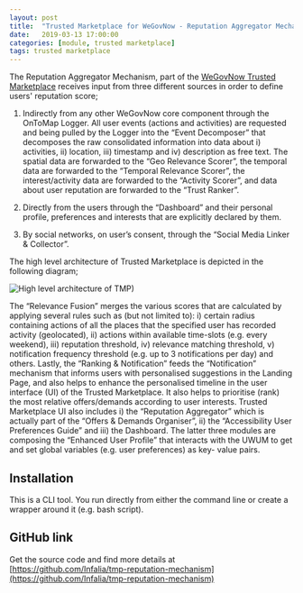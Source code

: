 ```yaml
---
layout: post
title:  "Trusted Marketplace for WeGovNow - Reputation Aggregator Mechanism"
date:   2019-03-13 17:00:00
categories: [module, trusted marketplace]
tags: trusted marketplace
---
```

The Reputation Aggregator Mechanism, part of the [WeGovNow Trusted Marketplace](https://infalia.github.io/wegovnow/wgn-tmp) receives input from three different sources in order to define users' reputation score;

1) Indirectly from any other WeGovNow core component through the OnToMap Logger. All user events (actions and activities) are requested and being pulled by the Logger into the “Event Decomposer” that decomposes the raw consolidated information into data about i) activities, ii) location, iii) timestamp and iv) description as free text. The spatial data are forwarded to the “Geo Relevance Scorer”, the temporal data are forwarded to the “Temporal Relevance Scorer”, the interest/activity data are forwarded to the “Activity Scorer”, and data about user reputation are forwarded to the “Trust Ranker”.

2) Directly from the users through the “Dashboard” and their personal profile, preferences and interests that are explicitly declared by them.

3) By social networks, on user’s consent, through the “Social Media Linker & Collector”.

The high level architecture of Trusted Marketplace is depicted in the following diagram;

![High level architecture of TMP)](https://infalia.github.io/wegovnow/assets/images/TMP_architecture.png)

The “Relevance Fusion” merges the various scores that are calculated by applying several rules such as (but not limited to): i) certain radius containing actions of all the places that the specified user has recorded activity (geolocated), ii) actions within available time-slots (e.g. every weekend), iii) reputation threshold, iv) relevance matching threshold, v) notification frequency threshold (e.g. up to 3 notifications per day) and others. Lastly, the “Ranking & Notification” feeds the “Notification” mechanism that informs users with personalised suggestions in the Landing Page, and also helps to enhance the personalised timeline in the user interface (UI) of the Trusted Marketplace. It also helps to prioritise (rank) the most relative offers/demands according to user interests. Trusted Marketplace UI also includes i) the “Reputation Aggregator” which is actually part of the “Offers & Demands Organiser”, ii) the “Accessibility User Preferences Guide” and iii) the Dashboard. The latter three modules are composing the “Enhanced User Profile” that interacts with the UWUM to get and set global variables (e.g. user preferences) as key- value pairs. 

Installation
----------------
This is a CLI tool. You run directly from either the command line or create a wrapper around it (e.g. bash script).

GitHub link
----------------
Get the source code and find more details at [https://github.com/Infalia/tmp-reputation-mechanism](https://github.com/Infalia/tmp-reputation-mechanism)
